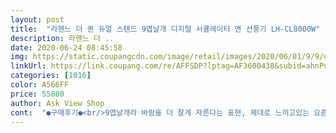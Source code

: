 ```yaml
---
layout: post 
title:  "라헨느 더 퀸 듀얼 스탠드 9엽날개 디지털 서큘레이터 앤 선풍기 LH-CL8000W" 
description: 라헨느 더 ..
date: 2020-06-24 08:45:58 
img: https://static.coupangcdn.com/image/retail/images/2020/06/01/9/9/dd1b8367-09fd-4ccf-b6e3-b263ef6b0b57.jpg 
linkUrl: https://link.coupang.com/re/AFFSDP?lptag=AF3600438&subid=ahnPublicAsk&pageKey=1653337069&itemId=2816860472&vendorItemId=70806373860&traceid=V0-113-ce880a103154618c 
categories: [1016] 
color: A566FF 
price: 55800 
author: Ask View Shop 
cont:  "●구매후기●<br/>9엽날개라 바람을 더 잘게 자른다는 표현, 제대로 느끼고있는 요즘이에요.<br/><br/>그런데 이 제품은 소음은 작은데 키가 커서 멀리까지<br/>길이 조절도 되어 길게해서 사용하는데, 소파, 식탁, 침대높이에 딱 맞아서 넘나 만족해요^^<br/>날개가 9개라 그런지 바람이 일반 선풍기보다 확실히 멀리가네요.<br/><br/>날씨가 더워지고 작년에 쓰던 선풍기가 고장나서 급 구매했는데 역시 로켓배송 빨라서 좋아요.<br/><br/>디자인이넘나 마음에 들어 선택하였어요.<br/> 받침대 상단에 조절 버튼도 없고 군더더기없이 깔끔, 심플, 딱 제가 원하던 그런 디자인과 느낌입니다.<br/><br/>리모컨이 따로 있어서  귀차니즘 많으신 분들이 사용해도 좋을 듯이요 ㅋㅋㅋ<br/>리모콘이 있어 넘나 편리하고,<br/>바람이 가니까 집이 훨씬 더 시원한 것 같아요<br/>사실 저는 싫더라구요<br/>사용하면 딱이겠다는 생각이 드네요<br/>생각이 드네요 엄마도 사용도 편하고  제품 맘에 든다고 하시고<br/>선풍기들이 죄다 몇년 안 써도 고장나고 그러네요<br/>소음 심한 써큘레이터보다 이렇게 키 큰 그런게 훨씬 낫다는<br/>역시 써큔레이터라 바람이 더시원하고 피부에 닿는 느낌이 시원하더군요.<br/> 낮에 집에서 일할때 켜놓고하면 더운줄모릅니다.<br/><br/>연장 봉 끼우면 높이가 괘 높아서 식탁옆이나 책상 옆처럼 의자에 앉았을 때 사용하기 적당합니다.<br/><br/>올 여름 엄청 더울 것 같은데 에어컨 틀고 에어써큘레이터 대신<br/>요즘 써큘레이터 많이 쓰던데 소음이 너무 심해서<br/>인테리어 효과도 있어서 이쁘네요<br/>저렴한 선풍기 치고 디자인이 깔끔하고 고급스럽고요.<br/> 리모컨도 포함되어 있어 사용이 편하네요.<br/><br/>제품은 조립을 해야하는데 그리 어렵지않았구요.<br/> 금방 조립성공.<br/><br/>집이 화이트, 그레이.<br/> 원목조합인데 넘나 잘 어울립니다.<br/> ㅋ<br/>" 
---
```


